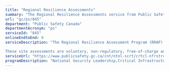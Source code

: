 ```yaml
---
title: "Regional Resilience Assessments"
summary: "The Regional Resilience Assessments service from Public Safety Canada is not available end-to-end online, according to the GC Service Inventory."
url: "gc/ps/845"
department: "Public Safety Canada"
departmentAcronym: "ps"
serviceId: "845"
onlineEndtoEnd: 0
serviceDescription: "The Regional Resilience Assessment Program (RRAP) is a vulnerability and dependency assessment program for owners and operators of Critical Infrastructure (CI) facilities within the 10 CI sectors in Canada. This program involves site assessments to help organizations measure and improve their resilience to all hazards in Canada, such as cyber threats, accidental or intentional man-made events, and natural catastrophes.

These site assessments are voluntary, non-regulatory, free-of-charge and confidential. Participants are asked to complete three 5-minute surveys on their experience with the program after the assessment is conducted."
serviceUrl: "https://www.publicsafety.gc.ca/cnt/ntnl-scrt/crtcl-nfrstrctr/crtcl-nfrstrtr-rrap-en.aspx"
programDescription: "National Security Leadership,Critical Infrastructure,Cyber Security,Emergency Prevention/Mitigation,Emergency Preparedness,Information Technology Services"
---
```

